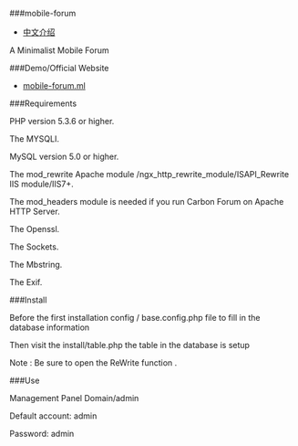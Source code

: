###mobile-forum
* [中文介绍](/README_zh.md)

A Minimalist Mobile Forum

###Demo/Official Website

* [mobile-forum.ml](http://mobile-forum.ml)

###Requirements

PHP version 5.3.6 or higher.

The MYSQLI.

MySQL version 5.0 or higher.

The mod_rewrite Apache module /ngx_http_rewrite_module/ISAPI_Rewrite IIS module/IIS7+.

The mod_headers module is needed if you run Carbon Forum on Apache HTTP Server.

The Openssl.

The Sockets.

The Mbstring.

The Exif.

###Install

Before the first installation config / base.config.php file to fill in the database information

Then visit the install/table.php the table in the database is setup

Note : Be sure to open the ReWrite function .

###Use

Management Panel Domain/admin

Default account: admin

Password: admin
